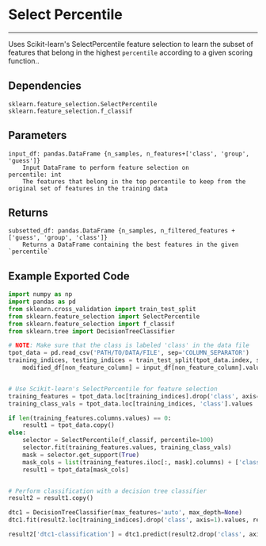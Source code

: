 # Select Percentile
* * * 

Uses Scikit-learn's SelectPercentile feature selection to learn the subset of features that belong in the highest `percentile` according to a given scoring function..

## Dependencies 
    sklearn.feature_selection.SelectPercentile
    sklearn.feature_selection.f_classif


Parameters
----------
    input_df: pandas.DataFrame {n_samples, n_features+['class', 'group', 'guess']}
        Input DataFrame to perform feature selection on
    percentile: int
        The features that belong in the top percentile to keep from the original set of features in the training data

Returns
-------
    subsetted_df: pandas.DataFrame {n_samples, n_filtered_features + ['guess', 'group', 'class']}
        Returns a DataFrame containing the best features in the given `percentile`

Example Exported Code
---------------------

```Python
import numpy as np
import pandas as pd
from sklearn.cross_validation import train_test_split
from sklearn.feature_selection import SelectPercentile
from sklearn.feature_selection import f_classif
from sklearn.tree import DecisionTreeClassifier

# NOTE: Make sure that the class is labeled 'class' in the data file
tpot_data = pd.read_csv('PATH/TO/DATA/FILE', sep='COLUMN_SEPARATOR')
training_indices, testing_indices = train_test_split(tpot_data.index, stratify=tpot_data['class'].values, train_size=0.75, test_size=0.25)
    modified_df[non_feature_column] = input_df[non_feature_column].values


# Use Scikit-learn's SelectPercentile for feature selection
training_features = tpot_data.loc[training_indices].drop('class', axis=1)
training_class_vals = tpot_data.loc[training_indices, 'class'].values

if len(training_features.columns.values) == 0:
    result1 = tpot_data.copy()
else:
    selector = SelectPercentile(f_classif, percentile=100)
    selector.fit(training_features.values, training_class_vals)
    mask = selector.get_support(True)
    mask_cols = list(training_features.iloc[:, mask].columns) + ['class']
    result1 = tpot_data[mask_cols]


# Perform classification with a decision tree classifier
result2 = result1.copy()

dtc1 = DecisionTreeClassifier(max_features='auto', max_depth=None)
dtc1.fit(result2.loc[training_indices].drop('class', axis=1).values, result2.loc[training_indices, 'class'].values)

result2['dtc1-classification'] = dtc1.predict(result2.drop('class', axis=1).values)

```
